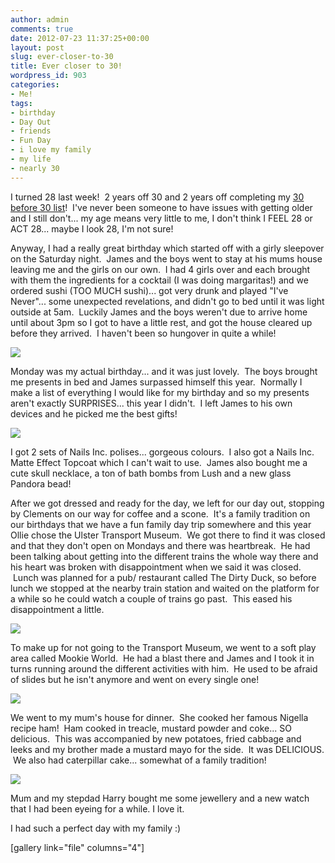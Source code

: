 ```yaml
---
author: admin
comments: true
date: 2012-07-23 11:37:25+00:00
layout: post
slug: ever-closer-to-30
title: Ever closer to 30!
wordpress_id: 903
categories:
- Me!
tags:
- birthday
- Day Out
- friends
- Fun Day
- i love my family
- my life
- nearly 30
---
```


I turned 28 last week!  2 years off 30 and 2 years off completing my [30 before 30 list](http://outmumbered.com/30-before-30/)!  I've never been someone to have issues with getting older and I still don't... my age means very little to me, I don't think I FEEL 28 or ACT 28... maybe I look 28, I'm not sure!

Anyway, I had a really great birthday which started off with a girly sleepover on the Saturday night.  James and the boys went to stay at his mums house leaving me and the girls on our own.  I had 4 girls over and each brought with them the ingredients for a cocktail (I was doing margaritas!) and we ordered sushi (TOO MUCH sushi)... got very drunk and played "I've Never"... some unexpected revelations, and didn't go to bed until it was light outside at 5am.  Luckily James and the boys weren't due to arrive home until about 3pm so I got to have a little rest, and got the house cleared up before they arrived.  I haven't been so hungover in quite a while!

[![](http://www.outmumbered.com/wp-content/uploads/2012/07/dsc_78881.jpg)](http://outmumbered.com/2012/07/23/ever-closer-to-30/dsc_7888-2/)

Monday was my actual birthday... and it was just lovely.  The boys brought me presents in bed and James surpassed himself this year.  Normally I make a list of everything I would like for my birthday and so my presents aren't exactly SURPRISES... this year I didn't.  I left James to his own devices and he picked me the best gifts!

[![](http://www.outmumbered.com/wp-content/uploads/2012/07/dsc_78911.jpg)](http://outmumbered.com/2012/07/23/ever-closer-to-30/dsc_7891-2/)

I got 2 sets of Nails Inc. polises... gorgeous colours.  I also got a Nails Inc. Matte Effect Topcoat which I can't wait to use.  James also bought me a cute skull necklace, a ton of bath bombs from Lush and a new glass Pandora bead!

After we got dressed and ready for the day, we left for our day out, stopping by Clements on our way for coffee and a scone.  It's a family tradition on our birthdays that we have a fun family day trip somewhere and this year Ollie chose the Ulster Transport Museum.  We got there to find it was closed and that they don't open on Mondays and there was heartbreak.  He had been talking about getting into the different trains the whole way there and his heart was broken with disappointment when we said it was closed.  Lunch was planned for a pub/ restaurant called The Dirty Duck, so before lunch we stopped at the nearby train station and waited on the platform for a while so he could watch a couple of trains go past.  This eased his disappointment a little.

[![](http://www.outmumbered.com/wp-content/uploads/2012/07/dsc_7947.jpg)](http://outmumbered.com/2012/07/23/ever-closer-to-30/dsc_7947/)

To make up for not going to the Transport Museum, we went to a soft play area called Mookie World.  He had a blast there and James and I took it in turns running around the different activities with him.  He used to be afraid of slides but he isn't anymore and went on every single one!

[![](http://www.outmumbered.com/wp-content/uploads/2012/07/dsc_8014.jpg)](http://outmumbered.com/2012/07/23/ever-closer-to-30/dsc_8014/)

We went to my mum's house for dinner.  She cooked her famous Nigella recipe ham!  Ham cooked in treacle, mustard powder and coke... SO delicious.  This was accompanied by new potatoes, fried cabbage and leeks and my brother made a mustard mayo for the side.  It was DELICIOUS.  We also had caterpillar cake... somewhat of a family tradition!

[![](http://www.outmumbered.com/wp-content/uploads/2012/07/dsc_8020.jpg)](http://outmumbered.com/2012/07/23/ever-closer-to-30/dsc_8020/)

Mum and my stepdad Harry bought me some jewellery and a new watch that I had been eyeing for a while. I love it.

I had such a perfect day with my family :)

[gallery link="file" columns="4"]
